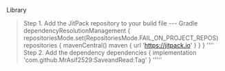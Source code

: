 Library 

> Step 1. Add the JitPack repository to your build file
--- Gradle 
dependencyResolutionManagement {
		repositoriesMode.set(RepositoriesMode.FAIL_ON_PROJECT_REPOS)
		repositories {
			mavenCentral()
			maven { url 'https://jitpack.io' }
		}
	}
''''
> Step 2.  Add the dependency
dependencies {
	        implementation 'com.github.MrAsif2529:SaveandRead:Tag'
	}
 '''''
